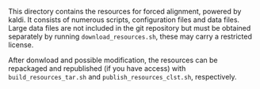 This directory contains the resources for forced alignment, powered by kaldi.
It consists of numerous scripts, configuration files and data files. Large data
files are not included in the git repository but must be obtained separately by
running ``download_resources.sh``, these may carry a restricted license.

After donwload and possible modification, the resources can be repackaged and republished (if you have access) with
``build_resources_tar.sh`` and ``publish_resources_clst.sh``, respectively.


